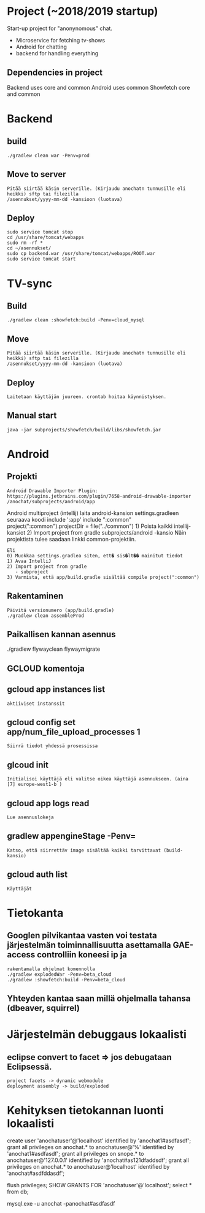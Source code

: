# Project (~2018/2019 startup)
Start-up project for "anonynomous" chat. 
 - Microservice for fetching tv-shows
 - Android for chatting
 - backend for handling everything

## Dependencies in project
Backend uses core and common
Android uses common
Showfetch core and common

# Backend
## build
	./gradlew clean war -Penv=prod 
## Move to server
	Pitää siirtää käsin serverille. (Kirjaudu anochatn tunnusille eli heikki) sftp tai filezilla
	/asennukset/yyyy-mm-dd -kansioon (luotava)
## Deploy

	sudo service tomcat stop
	cd /usr/share/tomcat/webapps
	sudo rm -rf *
	cd ~/asennukset/
	sudo cp backend.war /usr/share/tomcat/webapps/ROOT.war
	sudo service tomcat start

# TV-sync
## Build
	./gradlew clean :showfetch:build -Penv=cloud_mysql
## Move
	Pitää siirtää käsin serverille. (Kirjaudu anochatn tunnusille eli heikki) sftp tai filezilla
	/asennukset/yyyy-mm-dd -kansioon (luotava)
## Deploy
	Laitetaan käyttäjän juureen. crontab hoitaa käynnistyksen. 
## Manual start
	java -jar subprojects/showfetch/build/libs/showfetch.jar

# Android
## Projekti
	Android Drawable Importer Plugin: https://plugins.jetbrains.com/plugin/7658-android-drawable-importer
	/anochat/subprojects/android/app

 Android multiproject (intellij)
 laita android-kansion settings.gradleen seuraava koodi
	include ':app'
	include ":common"
	project(":common").projectDir = file("../common")
	1) Poista kaikki intellij-kansiot
	2) Import project from gradle
	   subprojects/android -kansio
 Näin projektista tulee saadaan linkki common-projektiin.

	Eli
	0) Muokkaa settings.gradlea siten, ett� sis�lt�� mainitut tiedot
	1) Avaa IntelliJ
	2) Import project from gradle
	   - subproject
	3) Varmista, että app/build.gradle sisältää compile project(":common")

## Rakentaminen
	Päivitä versionumero (app/build.gradle)
	./gradlew clean assembleProd

## Paikallisen kannan asennus
 ./gradlew flywayclean flywaymigrate

## GCLOUD komentoja
 ## gcloud app instances list
 	aktiiviset instanssit
 ## gcloud config set app/num_file_upload_processes 1
	Siirrä tiedot yhdessä prosessissa
 ## glcoud init 
 	Initialisoi käyttäjä eli valitse oikea käyttäjä asennukseen. (aina  [7] europe-west1-b )
 ## gcloud app logs read
 	Lue asennuslokeja 
 ## gradlew appengineStage -Penv=
 	Katso, että siirrettäv image sisältää kaikki tarvittavat (build-kansio)
 ## gcloud auth list
 	Käyttäjät
 	
# Tietokanta
 ## Googlen pilvikantaa vasten voi testata järjestelmän toiminnallisuutta asettamalla GAE-access controlliin koneesi ip ja 
    rakentamalla ohjelmat komennolla
	./gradlew explodedWar -Penv=beta_cloud
	./gradlew :showfetch:build -Penv=beta_cloud
 ## Yhteyden kantaa saan millä ohjelmalla tahansa (dbeaver, squirrel)

# Järjestelmän debuggaus lokaalisti
 ## eclipse convert to facet => jos debugataan Eclipsessä.
  	project facets -> dynamic webmodule 
  	deployment assembly -> build/exploded

# Kehityksen tietokannan luonti lokaalisti  

  create user 'anochatuser'@'localhost' identified by 'anochat1#asdfasdf';
  grant all privileges on anochat.* to anochatuser@'%' identified by 'anochat1#asdfasdf';
  grant all privileges on snope.* to anochatuser@'127.0.0.1' identified by 'anochat#as121dfaddsdf';
  grant all privileges on anochat.* to anochatuser@'localhost' identified by 'anochat#asdfddasdf';

  flush privileges;
  SHOW GRANTS FOR 'anochatuser'@'localhost';
  select * from db;
  
  mysql.exe -u anochat -panochat#asdfasdf

